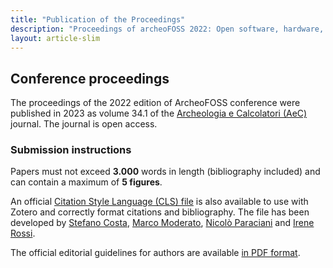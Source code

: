 ```yaml
---
title: "Publication of the Proceedings"
description: "Proceedings of archeoFOSS 2022: Open software, hardware, processes, data and formats in archaeological research"
layout: article-slim
---
```


## Conference proceedings

The proceedings of the 2022 edition of ArcheoFOSS conference were published in 2023 as volume 34.1 of the [Archeologia e Calcolatori (AeC)]([http://www.archcalc.cnr.it/](http://www.archcalc.cnr.it/journal/idyear.php?IDyear=2023-07-26)) journal. The journal is open access.

### Submission instructions

Papers must not exceed **3.000** words in length (bibliography included) and can contain a maximum of **5 figures**.

An official [Citation Style Language (CLS) file](archeologia-e-calcolatori.csl) is also available to use with Zotero and correctly format citations and bibliography. The file has been developed by [Stefano Costa](mailto:stefano.costa@cultura.gov.it), [Marco Moderato](mailto:marco.moderato@gmail.com), [Nicolò Paraciani](mailto:nicolo.paraciani@cnr.it) and [Irene Rossi](mailto:irene.rossi@cnr.it).

The official editorial guidelines for authors are available [in PDF format](AeC-editorial-guidelines.pdf).
